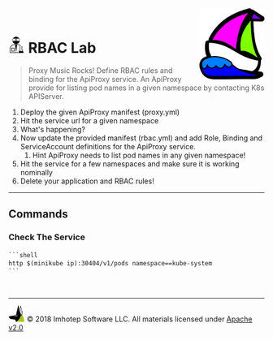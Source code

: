 <img src="../assets/k8sland.png" align="right" width="128" height="auto"/>

<br/>

# <img src="../assets/lab.png" width="32" height="auto"/> RBAC Lab

> Proxy Music Rocks! Define RBAC rules and binding for the ApiProxy service.
> An ApiProxy provide for listing pod names in a given namespace by contacting
> K8s APIServer.

1. Deploy the given ApiProxy manifest (proxy.yml)
2. Hit the service url for a given namespace
3. What's happening?
4. Now update the provided manifest (rbac.yml) and add Role, Binding and
   ServiceAccount definitions for the ApiProxy service.
   1. Hint ApiProxy needs to list pod names in any given namespace!
5. Hit the service for a few namespaces and make sure it is working nominally
6. Delete your application and RBAC rules!

---
## Commands

### Check The Service

    ```shell
    http $(minikube ip):30404/v1/pods namespace==kube-system
    ```

<br/>

---
<img src="../assets/imhotep_logo.png" width="32" height="auto"/> © 2018 Imhotep Software LLC.
All materials licensed under [Apache v2.0](http://www.apache.org/licenses/LICENSE-2.0)